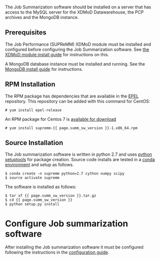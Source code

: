 
The Job Summarization software should be installed on a server that has
access to the MySQL server for the XDMoD Datawarehouse, the PCP archives
and the MongoDB instance.

## Prerequisites

The Job Performance (SUPReMM) XDMoD module must be installed and configured
before configuring the Job Summarization software. See [the XDMoD module install guide](supremm-install.md) for instructions
on this.

A MongoDB database instance must be installed and running. See the [MongoDB install guide](supremm-mongo) for instructions.

## RPM Installation

The RPM package has dependencies that are available in the [EPEL](http://fedoraproject.org/wiki/EPEL)
repository. This repository can be added with this command for CentOS:

    # yum install epel-release

An RPM package for Centos 7 is [available for download](https://github.com/ubccr/supremm/releases/latest)

    # yum install supremm-{{ page.summ_sw_version }}-1.x86_64.rpm

## Source Installation

The Job summarization software is written in python 2.7 and uses [python setuptools](https://setuptools.readthedocs.io/en/latest/) 
for package creation. Source code installs are tested in a [conda environment](https://conda.io/docs/user-guide/install/download.html)
and setup as follows.

    $ conda create -n supremm python=2.7 cython numpy scipy
    $ source activate supremm

The software is installed as follows:

    $ tar xf {{ page.summ_sw_version }}.tar.gz
    $ cd {{ page.summ_sw_version }}
    $ python setup.py install


# Configure Job summarization software

After installing the Job summarization software it must be configured following the instructions in the [configuration guide](supremm-processing-configuration.md).
